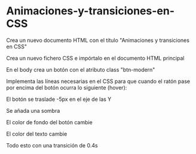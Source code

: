 # Animaciones-y-transiciones-en-CSS
Crea un nuevo documento HTML con el título "Animaciones y transiciones en CSS"

Crea un nuevo fichero CSS e impórtalo en el documento HTML principal

En el body crea un botón con el atributo class "btn-modern"

Implementa las líneas necesarias en el CSS para que cuando el ratón pase por encima del botón ocurra lo siguiente (hover):

El botón se traslade -5px en el eje de las Y

Se añada una sombra

El color de fondo del botón cambie

El color del texto cambie

Todo esto con una transición de 0.4s
